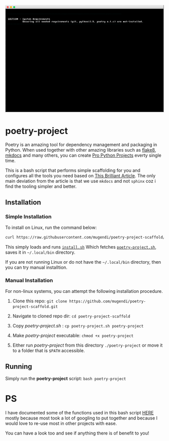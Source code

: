 <!--
 Copyright (c) 2023 Anthony Mugendi
 
 This software is released under the MIT License.
 https://opensource.org/licenses/MIT
-->

<!-- 
To generate new recording, run 
bash record-svg.sh
 -->

![](assets/recording.gif)

# poetry-project
Poetry is an amazing tool for dependency management and packaging in Python. When used together with other amazing libraries such as [flake8](https://flake8.pycqa.org/), [mkdocs](https://mkdocs-dupe-test.readthedocs.io/) and many others, you can create [Pro Python Projects](https://medium.com/mlearning-ai/how-to-start-any-professional-python-package-project-9f66538ebc2) everty single time. 

This is a bash script that performs simple scaffolding for you and configures all the tools you need based on [This Brilliant Article](https://medium.com/mlearning-ai/how-to-start-any-professional-python-package-project-9f66538ebc2). The only main deviation from the article is that we use `mkdocs` and not `sphinx` coz i find the tooling simpler and better.


## Installation

### Simple Installation
To install on Linux, run the command below:

```bash
curl https://raw.githubusercontent.com/mugendi/poetry-project-scaffold/master/install.sh | bash
```
This simply loads and runs [`install.sh`](./install.sh) Which fetches [`poetry-project.sh`](./poetry-project.sh), saves it in `~/.local/bin` directory. 

If you are not running Linux or do not have the `~/.local/bin` directory, then you can try manual installtion.

### Manual Installation
For non-linux systems, you can attempt the following installation procedure.

1. Clone this repo:  `git clone https://github.com/mugendi/poetry-project-scaffold.git`

2. Navigate to cloned repo dir: `cd poetry-project-scaffold`

3. Copy *poetry-project.sh* : `cp poetry-project.sh poetry-project`

3. Make *poetry-project* executable: `chmod +x poetry-project`

4. Either run *poetry-project* from this directory `./poetry-project` or move it to a folder that is `$PATH` accessible.


## Running

Simply run the **poetry-project** script: `bash poetry-project` 



# PS 

I have documented some of the functions used in this bash script [HERE](./docs/bash-functions.md) mostly because most took a lot of googling to put together and because I would love to re-use most in other projects with ease.

You can have a look too and see if anything there is of benefit to you! 
